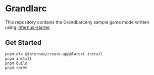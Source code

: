 # Grandlarc

This repository contains the GrandLarceny sample game mode written using [infernus-starter](https://github.com/dockfries/infernus-starter).


## Get Started

```sh
pnpm dlx @infernus/create-app@latest install
pnpm install
pnpm build
pnpm serve
```